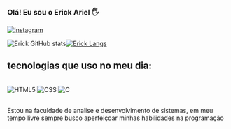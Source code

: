 ### Olá! Eu sou o Erick Ariel 🖐

[![instagram](https://img.shields.io/badge/Instagram-E4405F?style=for-the-badge&logo=instagram&logoColor=white)](https://www.instagram.com/erick_arielhr/)


![Erick GitHub stats](https://github-readme-stats.vercel.app/api?username=erickarielrodriguez&show_icons=true&theme=tokyonight)[![Erick Langs](https://github-readme-stats.vercel.app/api/top-langs/?username=erickarielrodriguez)](https://github.com/anuraghazra/github-readme-stats)

## tecnologias que uso no meu dia:

<div style="display": inline_block><br/>
<img alt="HTML5" src="https://img.shields.io/badge/HTML5-E34F26?style=for-the-badge&logo=html5&logoColor=white"/>
<img alt="CSS" src="https://img.shields.io/badge/CSS3-1572B6?style=for-the-badge&logo=css3&logoColor=white"/>
<img alt="C" src="https://img.shields.io/badge/C-00599C?style=for-the-badge&logo=c&logoColor=white"/>
</div><br/>

Estou na faculdade de analise e desenvolvimento de sistemas, em meu tempo livre sempre busco aperfeiçoar minhas habilidades na programação 
